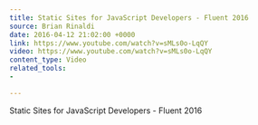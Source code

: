 ```yaml
---
title: Static Sites for JavaScript Developers - Fluent 2016
source: Brian Rinaldi
date: 2016-04-12 21:02:00 +0000
link: https://www.youtube.com/watch?v=sMLs0o-LqQY
video: https://www.youtube.com/watch?v=sMLs0o-LqQY
content_type: Video
related_tools:
- 

---
```

Static Sites for JavaScript Developers - Fluent 2016
